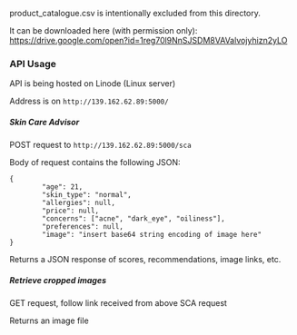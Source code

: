 product_catalogue.csv is intentionally excluded from this directory.

It can be downloaded here (with permission only):
https://drive.google.com/open?id=1reg70l9NnSJSDM8VAValvojyhizn2yLO

### API Usage

API is being hosted on Linode (Linux server)

Address is on `http://139.162.62.89:5000/`

##### Skin Care Advisor

POST request to `http://139.162.62.89:5000/sca`

Body of request contains the following JSON:
```
{
        "age": 21,
        "skin_type": "normal",
        "allergies": null,
        "price": null,
        "concerns": ["acne", "dark_eye", "oiliness"],
        "preferences": null,
        "image": "insert base64 string encoding of image here"
}
```

Returns a JSON response of scores, recommendations, image links, etc.

##### Retrieve cropped images

GET request, follow link received from above SCA request

Returns an image file

